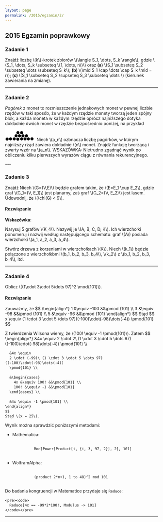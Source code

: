 ```yaml
---
layout: page
permalink: /2015/egzamin/2/
---
```


## 2015 Egzamin poprawkowy

### Zadanie 1
<p>
  Znajdź liczbę \(k\)-krotek zbiorów \(\langle S_1, \dots, S_k \rangle\), gdzie \(S_1, \dots, S_k \subseteq \{1, \dots, n\}\)
  oraz <b>(a)</b> \(S_1 \subseteq S_2 \subseteq \dots \subseteq S_k\); <b> (b) </b> \(\mid S_1 \cap \dots \cap S_k \mid = r\);
  <b> (c) </b> \(S_1 \subseteq S_2 \supseteq S_3 \subseteq \dots \) (kierunek zawierania na zmianę).
</p>

---

### Zadanie 2
<p>
   <i> Pagórek </i> z monet to rozmieszczenie jednakowych monet w pewnej liczbie rzędów w taki sposób, że w każdym 
   rzędzie monety tworzą jeden spójny blok, a każda moneta w każdym rzędzie oprócz najniższego dotyka dokładnie dwóch monet 
   w rzędzie bezpośrednio poniżej, na przykład <img class="inline-image" src="/images/2015_2.png"> Niech \(a_n\) ozbnacza liczbę pagórków, w którym najniższy rząd zawiera dokładnie \(n\) monet. Znajdź funkcję tworzącą i zwarty wzór na \(a_n\). WSKAZÓWKA: Nietrudno zgadnąć wynik po obliczeniu kilku pierwszych wyrazów ciągu z równania rekurencyjnego.
</p>
---

### Zadanie 3
Znajdź Niech \\(G=(V,E)\\) będzie grafem takim, że \\(E=E\_1 \cup E\_2\\), gdzie graf
\\(G\_1=(V, E\_1)\\) jest planarny, zaś graf \\(G\_2=(V, E\_2)\\) jest lasem.
Udowodnij, że \\(\chi(G) < 9\\).

<div data-collapse>
  <h4 class="collapsible">Rozwiązanie</h4>
  <div class="solution">
  <p>
    <b>Wskazówka:</b>
  </p>
  <p>
    Narysuj 5 grafów \(K_4\). Nazywij je \(A, B, C, D, K\). Ich wierzchołki
    ponumeruj i nazwij według następującego schematu: graf \(A\) posiada
    wierzchołki \(a_1, a_2, a_3, a_4\).
  </p>
  <p>
    Stwórz drzewa z korzeniami w wierzchołkach \(K\). Niech \(k_1\) będzie
    połączone z wierzchołkbmi \(b_1, b_2, b_3, b_4\),
    \(k_2\) z \(b_1, b_2, b_3, b_4\), itd.
  </p>
  </div>
</div>

---

### Zadanie 4

Oblicz \\((1\cdot 3\cdot 5\dots 97)^2 \mod{101}\\).

<div data-collapse>
  <h4 class="collapsible">Rozwiązanie</h4>
  <div class="solution">
  <p>
    Zauważmy, że
    $$
    \begin{align*}
      1 &\equiv -100 &&\pmod {101} \\
      3 &\equiv -98 &&\pmod {101} \\
      5 &\equiv -96 &&\pmod {101}
    \end{align*}
    $$
    Stąd
    $$
    x \equiv (1 \cdot 3 \cdot 5 \dots 97)((-100)\cdot(-98)\dots(-4)) \pmod{101}
    $$
  </p>
  <p>
    Z twierdzenia Wilsona wiemy, że \(100! \equiv -1 \pmod{101}\). Zatem
    $$
    \begin{align*}
      &4x \equiv
      2 \cdot 2\ (1 \cdot 3 \cdot 5 \dots 97)((-100)\cdot(-98)\dots(-4))
      \pmod{101} \\

      &4x \equiv
      2 \cdot (-99)\ (1 \cdot 3 \cdot 5 \dots 97)((-100)\cdot(-98)\dots(-4))
      \pmod{101} \\

      &\begin{cases}
        4x &\equiv 100! &&\pmod{101} \\
        100! &\equiv -1 &&\pmod{101}
      \end{cases} \\

      &4x \equiv -1 \pmod{101} \\
    \end{align*}
    $$
    Stąd \(x = 25\).
  </p>
  <p>
    Wynik można sprawdzić poniższymi metodami:
    <ul>
      <li>
        Mathematica:
        <pre><code>
          Mod[Power[Product[i, {i, 3, 97, 2}], 2], 101]
        </code></pre>
      </li>
      <li>
        WolframAlpha:
        <pre><code>
          (product 2*n+1, 1 to 48)^2 mod 101
        </code></pre>
      </li>
    </ul>
  </p>
  <p>
    Do badania kongruencji w Matematice przydaje się <code>Reduce</code>:

    <pre><code>
      Reduce[4x == -99*2*100!, Modulus -> 101]
    </code></pre>
  </p>
  </div>
</div>


---
